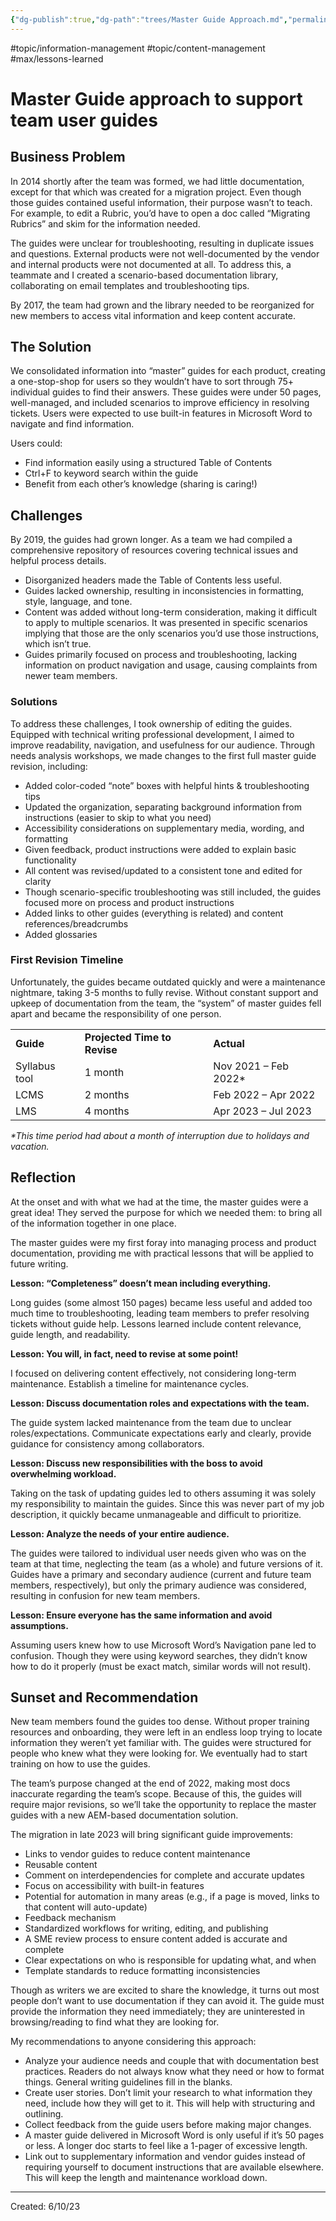 ```yaml
---
{"dg-publish":true,"dg-path":"trees/Master Guide Approach.md","permalink":"/trees/master-guide-approach/","created":"2024-12-14T14:07:39.551-05:00","updated":"2025-01-31T23:06:53.088-05:00"}
---
```


#topic/information-management #topic/content-management #max/lessons-learned

# Master Guide approach to support team user guides

## Business Problem

In 2014 shortly after the team was formed, we had little documentation, except for that which was created for a migration project. Even though those guides contained useful information, their purpose wasn’t to teach. For example, to edit a Rubric, you’d have to open a doc called “Migrating Rubrics” and skim for the information needed.

The guides were unclear for troubleshooting, resulting in duplicate issues and questions. External products were not well-documented by the vendor and internal products were not documented at all. To address this, a teammate and I created a scenario-based documentation library, collaborating on email templates and troubleshooting tips.

By 2017, the team had grown and the library needed to be reorganized for new members to access vital information and keep content accurate.

## The Solution

We consolidated information into “master” guides for each product, creating a one-stop-shop for users so they wouldn’t have to sort through 75+ individual guides to find their answers. These guides were under 50 pages, well-managed, and included scenarios to improve efficiency in resolving tickets. Users were expected to use built-in features in Microsoft Word to navigate and find information.

Users could:

- Find information easily using a structured Table of Contents
- Ctrl+F to keyword search within the guide
- Benefit from each other’s knowledge (sharing is caring!)

## Challenges

By 2019, the guides had grown longer. As a team we had compiled a comprehensive repository of resources covering technical issues and helpful process details.

- Disorganized headers made the Table of Contents less useful.
- Guides lacked ownership, resulting in inconsistencies in formatting, style, language, and tone.
- Content was added without long-term consideration, making it difficult to apply to multiple scenarios. It was presented in specific scenarios implying that those are the only scenarios you’d use those instructions, which isn’t true.
- Guides primarily focused on process and troubleshooting, lacking information on product navigation and usage, causing complaints from newer team members.

### Solutions

To address these challenges, I took ownership of editing the guides. Equipped with technical writing professional development, I aimed to improve readability, navigation, and usefulness for our audience. Through needs analysis workshops, we made changes to the first full master guide revision, including:

- Added color-coded “note” boxes with helpful hints & troubleshooting tips
- Updated the organization, separating background information from instructions (easier to skip to what you need)
- Accessibility considerations on supplementary media, wording, and formatting
- Given feedback, product instructions were added to explain basic functionality
- All content was revised/updated to a consistent tone and edited for clarity
- Though scenario-specific troubleshooting was still included, the guides focused more on process and product instructions
- Added links to other guides (everything is related) and content references/breadcrumbs
- Added glossaries

### First Revision Timeline

Unfortunately, the guides became outdated quickly and were a maintenance nightmare, taking 3-5 months to fully revise. Without constant support and upkeep of documentation from the team, the “system” of master guides fell apart and became the responsibility of one person.

|   |   |   |
|---|---|---|
|**Guide**|**Projected Time to Revise**|**Actual**|
|Syllabus tool|1 month|Nov 2021 – Feb 2022*|
|LCMS|2 months|Feb 2022 – Apr 2022|
|LMS|4 months|Apr 2023 – Jul 2023|

_*This time period had about a month of interruption due to holidays and vacation._

## Reflection

At the onset and with what we had at the time, the master guides were a great idea! They served the purpose for which we needed them: to bring all of the information together in one place.

The master guides were my first foray into managing process and product documentation, providing me with practical lessons that will be applied to future writing.

**Lesson: “Completeness” doesn’t mean including everything.**

Long guides (some almost 150 pages) became less useful and added too much time to troubleshooting, leading team members to prefer resolving tickets without guide help. Lessons learned include content relevance, guide length, and readability.

**Lesson: You will, in fact, need to revise at some point!**

I focused on delivering content effectively, not considering long-term maintenance. Establish a timeline for maintenance cycles.

**Lesson: Discuss documentation roles and expectations with the team.**

The guide system lacked maintenance from the team due to unclear roles/expectations. Communicate expectations early and clearly, provide guidance for consistency among collaborators.

**Lesson: Discuss new responsibilities with the boss to avoid overwhelming workload.**

Taking on the task of updating guides led to others assuming it was solely my responsibility to maintain the guides. Since this was never part of my job description, it quickly became unmanageable and difficult to prioritize.

**Lesson: Analyze the needs of your entire audience.**

The guides were tailored to individual user needs given who was on the team at that time, neglecting the team (as a whole) and future versions of it. Guides have a primary and secondary audience (current and future team members, respectively), but only the primary audience was considered, resulting in confusion for new team members.

**Lesson: Ensure everyone has the same information and avoid assumptions.**

Assuming users knew how to use Microsoft Word’s Navigation pane led to confusion. Though they were using keyword searches, they didn’t know how to do it properly (must be exact match, similar words will not result).

## Sunset and Recommendation

New team members found the guides too dense. Without proper training resources and onboarding, they were left in an endless loop trying to locate information they weren’t yet familiar with. The guides were structured for people who knew what they were looking for. We eventually had to start training on how to use the guides.

The team’s purpose changed at the end of 2022, making most docs inaccurate regarding the team’s scope. Because of this, the guides will require major revisions, so we’ll take the opportunity to replace the master guides with a new AEM-based documentation solution.

The migration in late 2023 will bring significant guide improvements:

- Links to vendor guides to reduce content maintenance
- Reusable content
- Comment on interdependencies for complete and accurate updates
- Focus on accessibility with built-in features
- Potential for automation in many areas (e.g., if a page is moved, links to that content will auto-update)
- Feedback mechanism
- Standardized workflows for writing, editing, and publishing
- A SME review process to ensure content added is accurate and complete
- Clear expectations on who is responsible for updating what, and when
- Template standards to reduce formatting inconsistencies

Though as writers we are excited to share the knowledge, it turns out most people don’t want to use documentation if they can avoid it. The guide must provide the information they need immediately; they are uninterested in browsing/reading to find what they are looking for.

My recommendations to anyone considering this approach:

- Analyze your audience needs and couple that with documentation best practices. Readers do not always know what they need or how to format things. General writing guidelines fill in the blanks.
- Create user stories. Don’t limit your research to what information they need, include how they will get to it. This will help with structuring and outlining.
- Collect feedback from the guide users before making major changes.
- A master guide delivered in Microsoft Word is only useful if it’s 50 pages or less. A longer doc starts to feel like a 1-pager of excessive length.
- Link out to supplementary information and vendor guides instead of requiring yourself to document instructions that are available elsewhere. This will keep the length and maintenance workload down.
---
Created: 6/10/23